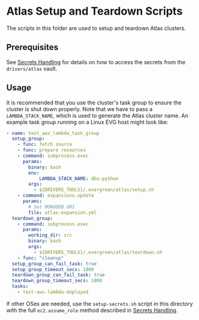 # Atlas Setup and Teardown Scripts

The scripts in this folder are used to setup and teardown Atlas clusters.

## Prerequisites

See [Secrets Handling](../secrets_handling/README.md) for details on how to access the secrets
from the `drivers/atlas` vault.

## Usage

It is recommended that you use the cluster's task group to ensure the cluster is shut down properly.
Note that we have to pass a `LAMBDA_STACK_NAME`, which is used to generate the Atlas cluster name.
An example task group running on a Linux EVG host might look like:

```yaml
- name: test_aws_lambda_task_group
  setup_group:
    - func: fetch source
    - func: prepare resources
    - command: subprocess.exec
      params:
        binary: bash
        env:
            LAMBDA_STACK_NAME: dbx-python
        args:
          - ${DRIVERS_TOOLS}/.evergreen/atlas/setup.sh
    - command: expansions.update
      params:
        # Set MONGODB_URI
        file: atlas-expansion.yml
  teardown_group:
    - command: subprocess.exec
      params:
        working_dir: src
        binary: bash
        args:
          - ${DRIVERS_TOOLS}/.evergreen/atlas/teardown.sh
    - func: "cleanup"
  setup_group_can_fail_task: true
  setup_group_timeout_secs: 1800
  teardown_group_can_fail_task: true
  teardown_group_timeout_secs: 1800
  tasks:
    - test-aws-lambda-deployed
```

If other OSes are needed, use the `setup-secrets.sh` script in this directory with the full `ec2.assume_role`
method described in [Secrets Handling](../secrets_handling/README.md).
